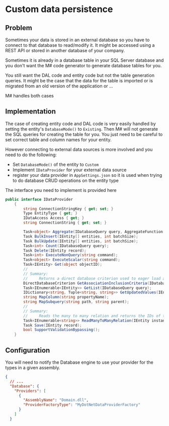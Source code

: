 # Custom data persistence

## Problem

Sometimes your data is stored in an external database so you  have to connect to that database to read/modify it.
It might be accessed using a REST API or stored in another database of your company.

Sometimes it is already in a database table in your SQL Server database and you don't want the M# code generator to generate database tables for you.

You still want the DAL code and entity code but not the table generation queries.
It might be the case that the data for the table is imported or is migrated from an old version of the application or ...

M# handles both cases

## Implementation

The case of creating entity code and DAL code is very easily handled by setting the entity's `DatabaseMode()` to `Existing`.
Then M# will not generate the SQL queries for creating the table for you.
You just need to be careful to set correct table and column names for your entity.

However connecting to external data sources is more involved and you need to do the following:

- Set `DatabaseMode()` of the entity to `Custom`
- Implement `IDataProvider` for your external data source
- register your data provider in `AppSettings.json` so it is used when trying to do database CRUD operations on the entity type

The interface you need to implement is provided here

```csharp
public interface IDataProvider
    {
        string ConnectionStringKey { get; set; }
        Type EntityType { get; }
        IDataAccess Access { get; }
        string ConnectionString { get; set; }

        Task<object> Aggregate(IDatabaseQuery query, AggregateFunction function, string propertyName);
        Task BulkInsert(IEntity[] entities, int batchSize);
        Task BulkUpdate(IEntity[] entities, int batchSize);
        Task<int> Count(IDatabaseQuery query);
        Task Delete(IEntity record);
        Task<int> ExecuteNonQuery(string command);
        Task<object> ExecuteScalar(string command);
        Task<IEntity> Get(object objectID);
        //
        // Summary:
        //     Returns a direct database criterion used to eager load associated objects.
        DirectDatabaseCriterion GetAssociationInclusionCriteria(IDatabaseQuery masterQuery, PropertyInfo association);
        Task<IEnumerable<IEntity>> GetList(IDatabaseQuery query);
        IDictionary<string, Tuple<string, string>> GetUpdatedValues(IEntity original, IEntity updated);
        string MapColumn(string propertyName);
        string MapSubquery(string path, string parent);
        //
        // Summary:
        //     Reads the many to many relation and returns the IDs of the associated objects.
        Task<IEnumerable<string>> ReadManyToManyRelation(IEntity instance, string property);
        Task Save(IEntity record);
        bool SupportValidationBypassing();
    }
```

## Configuration
You will need to notify the Database engine to use your provider for the types in a given assembly.
```json
{
  // ...
  "Database": {
    "Providers": [
      {
        "AssemblyName": "Domain.dll",
        "ProviderFactoryType": "MyDotNetDataProviderFactory"
      }
    ]
  }
```
